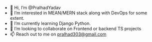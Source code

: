 - 👋 Hi, I’m @PralhadYadav
- 👀 I’m interested in MEAN/MERN stack along with DevOps for some extent.
- 🌱 I’m currently learning Django Python.
- 💞️ I’m looking to collaborate on Frontend or backend TS projects
- 📫 Reach out to me on pralhad303@gmail.com

<!---
PralhadYadav/PralhadYadav is a ✨ special ✨ repository because its `README.md` (this file) appears on your GitHub profile.
You can click the Preview link to take a look at your changes.
--->
